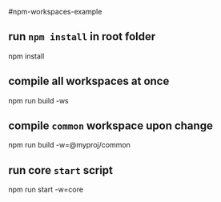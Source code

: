 #npm-workspaces-example

## run `npm install` in root folder
npm install

## compile all workspaces at once
npm run build -ws

## compile `common` workspace upon change
npm run build -w=@myproj/common

## run core `start` script
npm run start -w=core

